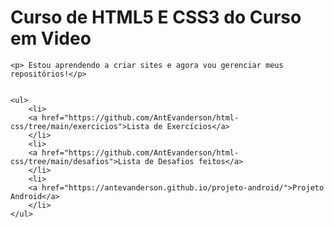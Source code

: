 <body background-color: #F0FFFF;> 
    <h1>Curso de HTML5 E CSS3 do Curso em Video</h1>

    <p> Estou aprendendo a criar sites e agora vou gerenciar meus repositórios!</p>


    <ul>
        <li>
        <a href="https://github.com/AntEvanderson/html-css/tree/main/exercicios">Lista de Exercícios</a> 
        </li>
        <li>
        <a href="https://github.com/AntEvanderson/html-css/tree/main/desafios">Lista de Desafios feitos</a>
        </li>
        <li>
        <a href="https://antevanderson.github.io/projeto-android/">Projeto Android</a>
        </li>
    </ul>
</body>